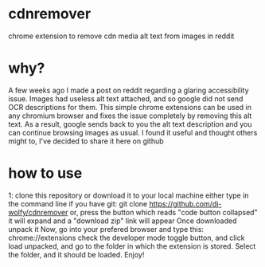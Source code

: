 # cdnremover
 chrome extension to remove cdn media alt text from images in reddit
# why?
A few weeks ago I made a post on reddit regarding a glaring accessibility issue. Images had useless alt text attached, and so google did not send OCR descriptions for them.
This simple chrome extensions can be used in any chromium browser and fixes the issue completely by removing this alt text. As a result, google sends back to you the alt text description and you can continue browsing images as usual. I found it useful and thought others might to, I've decided to share it here on github
# how to use
1: clone this repository or download it to your local machine
either type in the command line if you have git:
git clone https://github.com/dj-wolfy/cdnremover
or,
press the button which reads "code button collapsed"
it will expand and a "download zip" link will appear
Once downloaded unpack it
Now, go into your prefered browser and type this:
chrome://extensions
check the developer mode toggle button, and click load unpacked, and go to the folder in which the extension is stored. Select the folder, and it should be loaded.
Enjoy!
